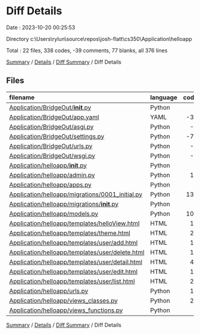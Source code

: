 # Diff Details

Date : 2023-10-20 00:25:53

Directory c:\\Users\\rylun\\source\\repos\\josh-flatt\\cs350\\Application\\helloapp

Total : 22 files,  338 codes, -39 comments, 77 blanks, all 376 lines

[Summary](results.md) / [Details](details.md) / [Diff Summary](diff.md) / Diff Details

## Files
| filename | language | code | comment | blank | total |
| :--- | :--- | ---: | ---: | ---: | ---: |
| [Application/BridgeOut/__init__.py](/Application/BridgeOut/__init__.py) | Python | 0 | 0 | -1 | -1 |
| [Application/BridgeOut/app.yaml](/Application/BridgeOut/app.yaml) | YAML | -30 | 0 | -1 | -31 |
| [Application/BridgeOut/asgi.py](/Application/BridgeOut/asgi.py) | Python | -4 | -8 | -5 | -17 |
| [Application/BridgeOut/settings.py](/Application/BridgeOut/settings.py) | Python | -78 | -35 | -30 | -143 |
| [Application/BridgeOut/urls.py](/Application/BridgeOut/urls.py) | Python | -8 | -16 | -2 | -26 |
| [Application/BridgeOut/wsgi.py](/Application/BridgeOut/wsgi.py) | Python | -4 | -8 | -5 | -17 |
| [Application/helloapp/__init__.py](/Application/helloapp/__init__.py) | Python | 0 | 0 | 1 | 1 |
| [Application/helloapp/admin.py](/Application/helloapp/admin.py) | Python | 12 | 0 | 1 | 13 |
| [Application/helloapp/apps.py](/Application/helloapp/apps.py) | Python | 4 | 0 | 3 | 7 |
| [Application/helloapp/migrations/0001_initial.py](/Application/helloapp/migrations/0001_initial.py) | Python | 138 | 1 | 7 | 146 |
| [Application/helloapp/migrations/__init__.py](/Application/helloapp/migrations/__init__.py) | Python | 0 | 0 | 1 | 1 |
| [Application/helloapp/models.py](/Application/helloapp/models.py) | Python | 103 | 10 | 21 | 134 |
| [Application/helloapp/templates/helloView.html](/Application/helloapp/templates/helloView.html) | HTML | 17 | 0 | 7 | 24 |
| [Application/helloapp/templates/theme.html](/Application/helloapp/templates/theme.html) | HTML | 28 | 0 | 8 | 36 |
| [Application/helloapp/templates/user/add.html](/Application/helloapp/templates/user/add.html) | HTML | 17 | 0 | 13 | 30 |
| [Application/helloapp/templates/user/delete.html](/Application/helloapp/templates/user/delete.html) | HTML | 16 | 0 | 8 | 24 |
| [Application/helloapp/templates/user/detail.html](/Application/helloapp/templates/user/detail.html) | HTML | 40 | 0 | 13 | 53 |
| [Application/helloapp/templates/user/edit.html](/Application/helloapp/templates/user/edit.html) | HTML | 18 | 0 | 13 | 31 |
| [Application/helloapp/templates/user/list.html](/Application/helloapp/templates/user/list.html) | HTML | 23 | 0 | 12 | 35 |
| [Application/helloapp/urls.py](/Application/helloapp/urls.py) | Python | 12 | 16 | 2 | 30 |
| [Application/helloapp/views_classes.py](/Application/helloapp/views_classes.py) | Python | 27 | 0 | 9 | 36 |
| [Application/helloapp/views_functions.py](/Application/helloapp/views_functions.py) | Python | 7 | 1 | 2 | 10 |

[Summary](results.md) / [Details](details.md) / [Diff Summary](diff.md) / Diff Details